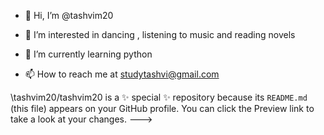 - 👋 Hi, I’m @tashvim20
- 👀 I’m interested in dancing , listening to music and reading novels
- 🌱 I’m currently learning python

- 📫 How to reach me at studytashvi@gmail.com


\tashvim20/tashvim20 is a ✨ special ✨ repository because its `README.md` (this file) appears on your GitHub profile.
You can click the Preview link to take a look at your changes.
--->
